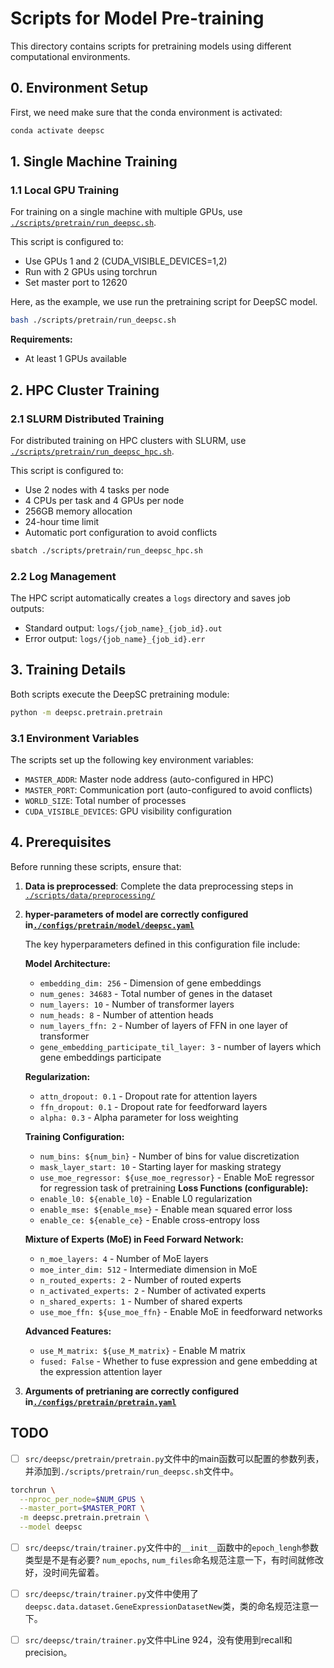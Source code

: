 # Scripts for Model Pre-training

This directory contains scripts for pretraining models using different computational environments.

## 0. Environment Setup

First, we need make sure that the conda environment is activated:

```bash
conda activate deepsc
```

## 1. Single Machine Training

### 1.1 Local GPU Training

For training on a single machine with multiple GPUs, use [`./scripts/pretrain/run_deepsc.sh`](./scripts/pretrain/run_deepsc.sh).

This script is configured to:
- Use GPUs 1 and 2 (CUDA_VISIBLE_DEVICES=1,2)
- Run with 2 GPUs using torchrun
- Set master port to 12620

Here, as the example, we use run the pretraining script for DeepSC model.

```bash
bash ./scripts/pretrain/run_deepsc.sh
```


**Requirements:**
- At least 1 GPUs available

## 2. HPC Cluster Training

### 2.1 SLURM Distributed Training

For distributed training on HPC clusters with SLURM, use [`./scripts/pretrain/run_deepsc_hpc.sh`](./scripts/pretrain/run_deepsc_hpc.sh).

This script is configured to:
- Use 2 nodes with 4 tasks per node
- 4 CPUs per task and 4 GPUs per node
- 256GB memory allocation
- 24-hour time limit
- Automatic port configuration to avoid conflicts

```bash
sbatch ./scripts/pretrain/run_deepsc_hpc.sh
```

### 2.2 Log Management

The HPC script automatically creates a `logs` directory and saves job outputs:
- Standard output: `logs/{job_name}_{job_id}.out`
- Error output: `logs/{job_name}_{job_id}.err`

## 3. Training Details

Both scripts execute the DeepSC pretraining module:

```bash
python -m deepsc.pretrain.pretrain
```

### 3.1 Environment Variables

The scripts set up the following key environment variables:
- `MASTER_ADDR`: Master node address (auto-configured in HPC)
- `MASTER_PORT`: Communication port (auto-configured to avoid conflicts)
- `WORLD_SIZE`: Total number of processes
- `CUDA_VISIBLE_DEVICES`: GPU visibility configuration

## 4. Prerequisites

Before running these scripts, ensure that:

1. **Data is preprocessed**: Complete the data preprocessing steps in [`./scripts/data/preprocessing/`](./scripts/data/preprocessing/)
2. **hyper-parameters of model are correctly configured in[`./configs/pretrain/model/deepsc.yaml`](./configs/pretrain/model/deepsc.yaml)**

   The key hyperparameters defined in this configuration file include:

   **Model Architecture:**
   - `embedding_dim: 256` - Dimension of gene embeddings
   - `num_genes: 34683` - Total number of genes in the dataset
   - `num_layers: 10` - Number of transformer layers
   - `num_heads: 8` - Number of attention heads
   - `num_layers_ffn: 2` - Number of layers of FFN in one layer of transformer
   - `gene_embedding_participate_til_layer: 3` - number of layers which gene embeddings participate

   **Regularization:**
   - `attn_dropout: 0.1` - Dropout rate for attention layers
   - `ffn_dropout: 0.1` - Dropout rate for feedforward layers
   - `alpha: 0.3` - Alpha parameter for loss weighting

   **Training Configuration:**
   - `num_bins: ${num_bin}` - Number of bins for value discretization
   - `mask_layer_start: 10` - Starting layer for masking strategy
   - `use_moe_regressor: ${use_moe_regressor}` - Enable MoE regressor for regression task of pretraining
   **Loss Functions (configurable):**
   - `enable_l0: ${enable_l0}` - Enable L0 regularization
   - `enable_mse: ${enable_mse}` - Enable mean squared error loss
   - `enable_ce: ${enable_ce}` - Enable cross-entropy loss

   **Mixture of Experts (MoE) in Feed Forward Network:**
   - `n_moe_layers: 4` - Number of MoE layers
   - `moe_inter_dim: 512` - Intermediate dimension in MoE
   - `n_routed_experts: 2` - Number of routed experts
   - `n_activated_experts: 2` - Number of activated experts
   - `n_shared_experts: 1` - Number of shared experts
   - `use_moe_ffn: ${use_moe_ffn}` - Enable MoE in feedforward networks

   **Advanced Features:**
   - `use_M_matrix: ${use_M_matrix}` - Enable M matrix
   - `fused: False` - Whether to fuse expression and gene embedding at the expression attention layer
3. **Arguments of pretrianing are correctly configured in[`./configs/pretrain/pretrain.yaml`](./configs/pretrain/pretrain.yaml)**


## TODO

- [ ] `src/deepsc/pretrain/pretrain.py`文件中的main函数可以配置的参数列表，并添加到`./scripts/pretrain/run_deepsc.sh`文件中。

```bash
torchrun \
  --nproc_per_node=$NUM_GPUS \
  --master_port=$MASTER_PORT \
  -m deepsc.pretrain.pretrain \
  --model deepsc
```


- [ ] `src/deepsc/train/trainer.py`文件中的`__init__`函数中的`epoch_lengh`参数类型是不是有必要? `num_epochs`, `num_files`命名规范注意一下，有时间就修改好，没时间先留着。

- [ ] `src/deepsc/train/trainer.py`文件中使用了`deepsc.data.dataset.GeneExpressionDatasetNew`类，类的命名规范注意一下。
- [ ] `src/deepsc/train/trainer.py`文件中Line 924，没有使用到recall和precision。
